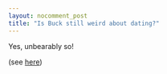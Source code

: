 ```yaml
---
layout: nocomment_post
title: "Is Buck still weird about dating?"
---
```


Yes, unbearably so!

(see [here](http://bshlgrs.github.io/2016/05/29/explicit.html))

